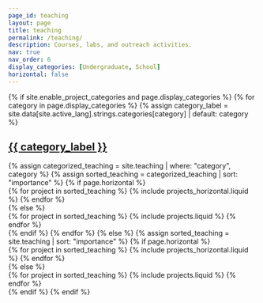 ```yaml
---
page_id: teaching
layout: page
title: teaching
permalink: /teaching/
description: Courses, labs, and outreach activities.
nav: true
nav_order: 6
display_categories: [Undergraduate, School]
horizontal: false
---
```


<!-- pages/teaching.md -->
<div class="projects">
  {% if site.enable_project_categories and page.display_categories %}
    <!-- Display categorized teaching items -->
    {% for category in page.display_categories %}
      {% assign category_label = site.data[site.active_lang].strings.categories[category] | default: category %}
      <a id="{{ category_label }}" href=".#{{ category_label }}">
        <h2 class="category">{{ category_label }}</h2>
      </a>
      {% assign categorized_teaching = site.teaching | where: "category", category %}
      {% assign sorted_teaching = categorized_teaching | sort: "importance" %}
      <!-- Generate cards for each teaching activity -->
      {% if page.horizontal %}
        <div class="container">
          <div class="row row-cols-1 row-cols-md-2">
            {% for project in sorted_teaching %}
              {% include projects_horizontal.liquid %}
            {% endfor %}
          </div>
        </div>
      {% else %}
        <div class="row row-cols-1 row-cols-md-3">
          {% for project in sorted_teaching %}
            {% include projects.liquid %}
          {% endfor %}
        </div>
      {% endif %}
    {% endfor %}
  {% else %}
    <!-- Display teaching activities without categories -->
    {% assign sorted_teaching = site.teaching | sort: "importance" %}
    <!-- Generate cards for each teaching activity -->
    {% if page.horizontal %}
      <div class="container">
        <div class="row row-cols-1 row-cols-md-2">
          {% for project in sorted_teaching %}
            {% include projects_horizontal.liquid %}
          {% endfor %}
        </div>
      </div>
    {% else %}
      <div class="row row-cols-1 row-cols-md-3">
        {% for project in sorted_teaching %}
          {% include projects.liquid %}
        {% endfor %}
      </div>
    {% endif %}
  {% endif %}
</div>
